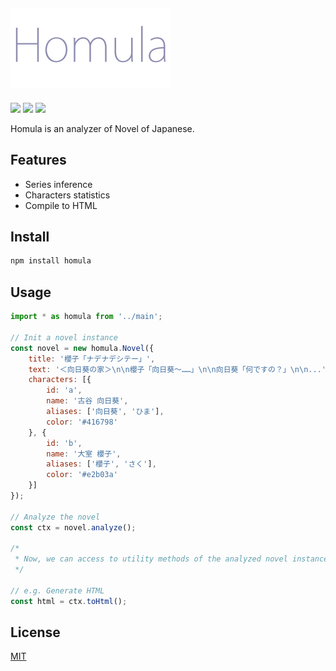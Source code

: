 ![](./homula.png)
------------------------------------------------

[![][travis-badge]][travis-link]
[![][david-runtime-badge]][david-runtime-link]
[![][david-dev-badge]][david-dev-link]

Homula is an analyzer of Novel of Japanese.

## Features
* Series inference
* Characters statistics
* Compile to HTML

## Install
``` bash
npm install homula
```

## Usage
``` js
import * as homula from '../main';

// Init a novel instance
const novel = new homula.Novel({
	title: '櫻子「ナデナデシテー」',
	text: '＜向日葵の家＞\n\n櫻子「向日葵～……」\n\n向日葵「何ですの？」\n\n...',
	characters: [{
		id: 'a',
		name: '古谷 向日葵',
		aliases: ['向日葵', 'ひま'],
		color: '#416798'
	}, {
		id: 'b',
		name: '大室 櫻子',
		aliases: ['櫻子', 'さく'],
		color: '#e2b03a'
	}]
});

// Analyze the novel
const ctx = novel.analyze();

/*
 * Now, we can access to utility methods of the analyzed novel instance
 */

// e.g. Generate HTML
const html = ctx.toHtml();
```

## License
[MIT](LICENSE)

[travis-link]: https://travis-ci.org/syuilo/homula
[travis-badge]: http://img.shields.io/travis/syuilo/homula.svg?style=flat-square
[david-runtime-link]: https://david-dm.org/syuilo/homula#info=dependencies&view=table
[david-runtime-badge]: https://img.shields.io/david/syuilo/homula.svg?style=flat-square
[david-dev-link]: https://david-dm.org/syuilo/homula#info=devDependencies&view=table
[david-dev-badge]: https://img.shields.io/david/dev/syuilo/homula.svg?style=flat-square
